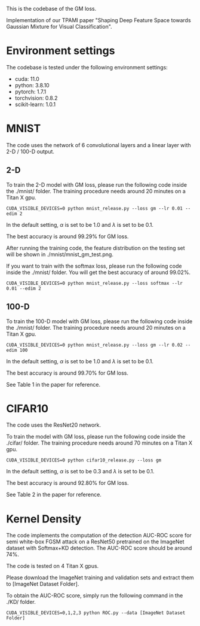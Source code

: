 This is the codebase of the GM loss.

Implementation of our TPAMI paper "Shaping Deep Feature Space towards Gaussian Mixture for Visual Classification".

# Environment settings
The codebase is tested under the following environment settings:
- cuda: 11.0
- python: 3.8.10
- pytorch: 1.7.1
- torchvision: 0.8.2
- scikit-learn: 1.0.1

# MNIST
The code uses the network of 6 convolutional layers and a linear layer with 2-D / 100-D output.

## 2-D

To train the 2-D model with GM loss, please run the following code inside the ./mnist/ folder. The training procedure needs around 20 minutes on a Titan X gpu.

```shell
CUDA_VISIBLE_DEVICES=0 python mnist_release.py --loss gm --lr 0.01 --edim 2
```

In the default setting, $\alpha$ is set to be 1.0 and $\lambda$ is set to be 0.1.

The best accuracy is around 99.29% for GM loss.

After running the training code, the feature distribution on the testing set will be shown in ./mnist/mnist_gm_test.png.

If you want to train with the softmax loss, please run the following code inside the ./mnist/ folder. You will get the best accuracy of around 99.02%. 

```shell
CUDA_VISIBLE_DEVICES=0 python mnist_release.py --loss softmax --lr 0.01 --edim 2
```


## 100-D

To train the 100-D model with GM loss, please run the following code inside the ./mnist/ folder. The training procedure needs around 20 minutes on a Titan X gpu.

```shell
CUDA_VISIBLE_DEVICES=0 python mnist_release.py --loss gm --lr 0.02 --edim 100
```

In the default setting, $\alpha$ is set to be 1.0 and $\lambda$ is set to be 0.1.

The best accuracy is around 99.70% for GM loss.

See Table 1 in the paper for reference.

# CIFAR10
The code uses the ResNet20 network. 

To train the model with GM loss, please run the following code inside the ./cifar/ folder. The training procedure needs around 70 minutes on a Titan X gpu.

```shell
CUDA_VISIBLE_DEVICES=0 python cifar10_release.py --loss gm
```
In the default setting, $\alpha$ is set to be 0.3 and $\lambda$ is set to be 0.1.

The best accuracy is around 92.80% for GM loss.

See Table 2 in the paper for reference.

# Kernel Density
The code implements the computation of the detection AUC-ROC score for semi white-box FGSM attack on a ResNet50 pretrained on the ImageNet dataset with Softmax+KD detection.  The AUC-ROC score should be around 74%.

The code is tested on 4 Titan X gpus.

Please download the ImageNet training and validation sets and extract them to [ImageNet Dataset Folder].

To obtain the AUC-ROC score, simply run the following command in the ./KD/ folder. 

```shell
CUDA_VISIBLE_DEVICES=0,1,2,3 python ROC.py --data [ImageNet Dataset Folder]
```

